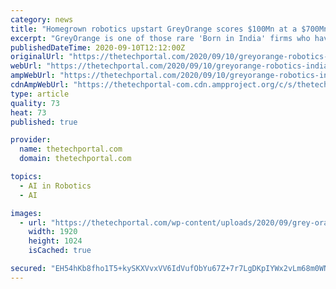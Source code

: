 ```yaml
---
category: news
title: "Homegrown robotics upstart GreyOrange scores $100Mn at a $700Mn valuation"
excerpt: "GreyOrange is one of those rare 'Born in India' firms who have made a significant mark in the robotics industry."
publishedDateTime: 2020-09-10T12:12:00Z
originalUrl: "https://thetechportal.com/2020/09/10/greyorange-robotics-india-funding-100-million/"
webUrl: "https://thetechportal.com/2020/09/10/greyorange-robotics-india-funding-100-million/"
ampWebUrl: "https://thetechportal.com/2020/09/10/greyorange-robotics-india-funding-100-million/?amp"
cdnAmpWebUrl: "https://thetechportal-com.cdn.ampproject.org/c/s/thetechportal.com/2020/09/10/greyorange-robotics-india-funding-100-million/?amp"
type: article
quality: 73
heat: 73
published: true

provider:
  name: thetechportal.com
  domain: thetechportal.com

topics:
  - AI in Robotics
  - AI

images:
  - url: "https://thetechportal.com/wp-content/uploads/2020/09/grey-orange-robotics-the-tech-portal.jpg"
    width: 1920
    height: 1024
    isCached: true

secured: "EH54hKb8fho1T5+kySKXVvxVV6IdVufObYu67Z+7r7LgDKpIYWx2vLm68m0WNITPO2jtiCFcXLic63BPt/b1Fne7C1fDfoRFOJMlmoJo1p+tI+bdCRXX2RfnGd3mv9Fx5o2oiMQEc/9ru+roxa1XcZRV57ICnJd3Soy6MQdxGcZpv65fCovmfGIRPIJs6u+7gmfgyb4Yvd6MG5QVFQM+8KCbQhKbfwVqOfsj7VunBOL7ciUXQ3hH7LGK25MA2yzWynKyqsNiD6Me5KJxZhcf55DIThcxcqRBCnnLdltRcFNsfu1WZvC+6mqibE4wfdeNEWTAPBChqU97ExAhFhyvFd3NT/W8ukDfZMx1HiInmvw=;5m2IKWZ3jMIikRcdMth7Iw=="
---
```



